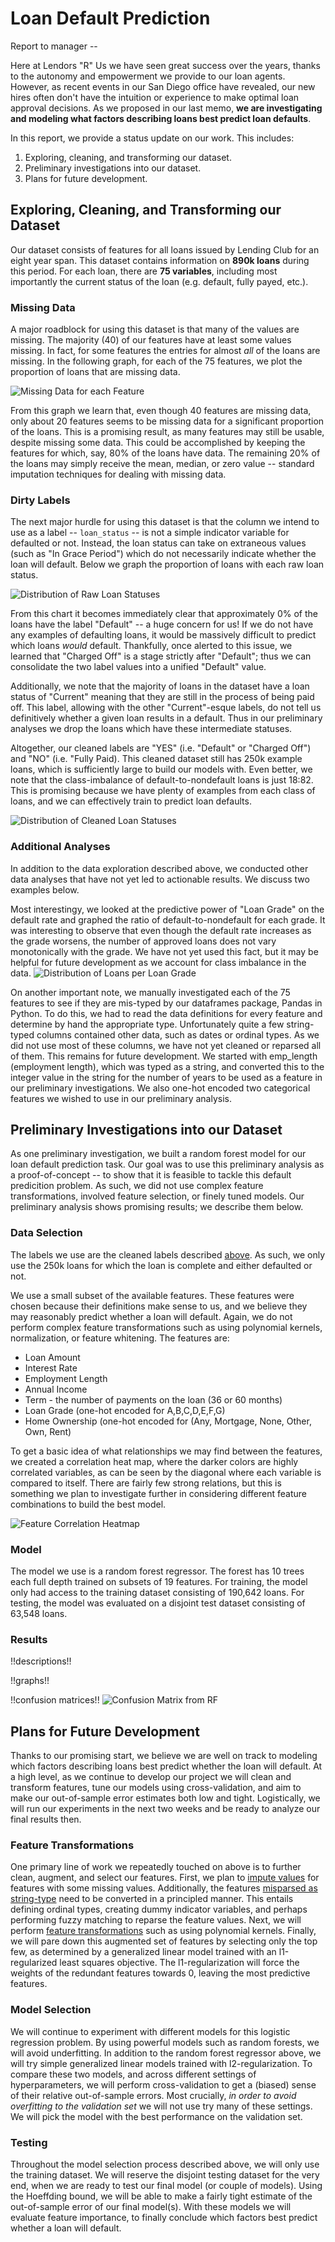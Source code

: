 # Loan Default Prediction

Report to manager --

Here at Lendors "R" Us we have seen great success over the years, thanks to the autonomy and empowerment we provide to our loan agents. However, as recent events in our San Diego office have revealed, our new hires often don't have the intuition or experience to make optimal loan approval decisions. As we proposed in our last memo, **we are investigating and modeling what factors describing loans best predict loan defaults**.

In this report, we provide a status update on our work. This includes:
1. Exploring, cleaning, and transforming our dataset.
2. Preliminary investigations into our dataset.
3. Plans for future development.

## Exploring, Cleaning, and Transforming our Dataset

Our dataset consists of features for all loans issued by Lending Club for an eight year span. This dataset contains information on **890k loans** during this period. For each loan, there are **75 variables**, including most importantly the current status of the loan (e.g. default, fully payed, etc.).

### Missing Data

A major roadblock for using this dataset is that many of the values are missing. The majority (40) of our features have at least some values missing. In fact, for some features the entries for almost *all* of the loans are missing. In the following graph, for each of the 75 features, we plot the proportion of loans that are missing data.

![](missing_data.jpg "Missing Data for each Feature")

<a name="impute"></a>From this graph we learn that, even though 40 features are missing data, only about 20 features seems to be missing data for a significant proportion of the loans. This is a promising result, as many features may still be usable, despite missing some data. This could be accomplished by keeping the features for which, say, 80% of the loans have data. The remaining 20% of the loans may simply receive the mean, median, or zero value -- standard imputation techniques for dealing with missing data.

### Dirty Labels

The next major hurdle for using this dataset is that the column we intend to use as a label -- `loan_status` -- is not a simple indicator variable for defaulted or not. Instead, the loan status can take on extraneous values (such as "In Grace Period") which do not necessarily indicate whether the loan will default. Below we graph the proportion of loans with each raw loan status.

![](raw_piechart.jpg "Distribution of Raw Loan Statuses")

From this chart it becomes immediately clear that approximately 0% of the loans have the label "Default" -- a huge concern for us! If we do not have any examples of defaulting loans, it would be massively difficult to predict which loans *would* default. Thankfully, once alerted to this issue, we learned that "Charged Off" is a stage strictly after "Default"; thus we can consolidate the two label values into a unified "Default" value.

Additionally, we note that the majority of loans in the dataset have a loan status of "Current" meaning that they are still in the process of being paid off. This label, allowing with the other "Current"-esque labels, do not tell us definitively whether a given loan results in a default. Thus in our preliminary analyses we drop the loans which have these intermediate statuses.

<a name="labels"></a>Altogether, our cleaned labels are "YES" (i.e. "Default" or "Charged Off") and "NO" (i.e. "Fully Paid). This cleaned dataset still has 250k example loans, which is sufficiently large to build our models with. Even better, we note that the class-imbalance of default-to-nondefault loans is just 18:82. This is promising because we have plenty of examples from each class of loans, and we can effectively train to predict loan defaults.

![](final_piechart.jpg "Distribution of Cleaned Loan Statuses")

### Additional Analyses

In addition to the data exploration described above, we conducted other data analyses that have not yet led to actionable results. We discuss two examples below.

Most interestingy, we looked at the predictive power of "Loan Grade" on the default rate and graphed the ratio of default-to-nondefault for each grade. It was interesting to observe that even though the default rate increases as the grade worsens, the number of approved loans does not vary monotonically with the grade. We have not yet used this fact, but it may be helpful for future development as we account for class imbalance in the data.
![](loan_grade.png "Distribution of Loans per Loan Grade")

<a name="strings"></a>On another important note, we manually investigated each of the 75 features to see if they are mis-typed by our dataframes package, Pandas in Python. To do this, we had to read the data definitions for every feature and determine by hand the appropriate type. Unfortunately quite a few string-typed columns contained other data, such as dates or ordinal types. As we did not use most of these columns, we have not yet cleaned or reparsed all of them. This remains for future development.  We started with emp_length (employment length), which was typed as a string, and converted this to the integer value in the string for the number of years to be used as a feature in our preliminary investigations.  We also one-hot encoded two categorical features we wished to use in our preliminary analysis.

## Preliminary Investigations into our Dataset

As one preliminary investigation, we built a random forest model for our loan default prediction task. Our goal was to use this preliminary analysis as a proof-of-concept -- to show that it is feasible to tackle this default predicition problem. As such, we did not use complex feature transformations, involved feature selection, or finely tuned models. Our preliminary analysis shows promising results; we describe them below.

### Data Selection

The labels we use are the cleaned labels described [above](#labels). As such, we only use the 250k loans for which the loan is complete and either defaulted or not.

<a name="transform"></a>We use a small subset of the available features. These features were chosen because their definitions make sense to us, and we believe they may reasonably predict whether a loan will default. Again, we do not perform complex feature transformations such as using polynomial kernels, normalization, or feature whitening. The features are:
* Loan Amount
* Interest Rate
* Employment Length
* Annual Income
* Term - the number of payments on the loan (36 or 60 months)
* Loan Grade (one-hot encoded for A,B,C,D,E,F,G)
* Home Ownership (one-hot encoded for (Any, Mortgage, None, Other, Own, Rent)

To get a basic idea of what relationships we may find between the features, we created a correlation heat map, where the darker colors are highly correlated variables, as can be seen by the diagonal where each variable is compared to itself.  There are fairly few strong relations, but this is something we plan to investigate further in considering different feature combinations to build the best model.

![](corr.png "Feature Correlation Heatmap")

### Model

The model we use is a random forest regressor. The forest has 10 trees each full depth trained on subsets of 19 features.  For training, the model only had access to the training dataset consisting of 190,642 loans. For testing, the model was evaluated on a disjoint test dataset consisting of 63,548 loans.

### Results

!!descriptions!!

!!graphs!!

!!confusion matrices!!
![](RFconfusion.png "Confusion Matrix from RF")

## Plans for Future Development

Thanks to our promising start, we believe we are well on track to modeling which factors describing loans best predict whether the loan will default. At a high level, as we continue to develop our project we will clean and transform features, tune our models using cross-validation, and aim to make our out-of-sample error estimates both low and tight. Logistically, we will run our experiments in the next two weeks and be ready to analyze our final results then.

### Feature Transformations

One primary line of work we repeatedly touched on above is to further clean, augment, and select our features. First, we plan to [impute values](#impute) for features with some missing values. Additionally, the features [misparsed as string-type](#strings) need to be converted in a principled manner. This entails defining ordinal types, creating dummy indicator variables, and perhaps performing fuzzy matching to reparse the feature values. Next, we will perform [feature transformations](#transform) such as using polynomial kernels. Finally, we will pare down this augmented set of features by selecting only the top few, as determined by a generalized linear model trained with an l1-regularized least squares objective. The l1-regularization will force the weights of the redundant features towards 0, leaving the most predictive features.

### Model Selection

We will continue to experiment with different models for this logistic regression problem. By using powerful models such as random forests, we will avoid underfitting. In addition to the random forest regressor above, we will try simple generalized linear models trained with l2-regularization. To compare these two models, and across different settings of hyperparameters, we will perform cross-validation to get a (biased) sense of their relative out-of-sample errors. Most crucially, *in order to avoid overfitting to the validation set* we will not use try many of these settings. We will pick the model with the best performance on the validation set.

### Testing

Throughout the model selection process described above, we will only use the training dataset. We will reserve the disjoint testing dataset for the very end, when we are ready to test our final model (or couple of models). Using the Hoeffding bound, we will be able to make a fairly tight estimate of the out-of-sample error of our final model(s). With these models we will evaluate feature importance, to finally conclude which factors best predict whether a loan will default.
